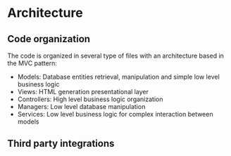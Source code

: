 # Architecture



## Code organization

The code is organized in several type of files with an architecture based in the MVC pattern:

- Models: Database entities retrieval, manipulation and simple low level business logic 
- Views: HTML generation presentational layer
- Controllers: High level business logic organization
- Managers: Low level database manipulation
- Services: Low level business logic for complex interaction between models


## Third party integrations
